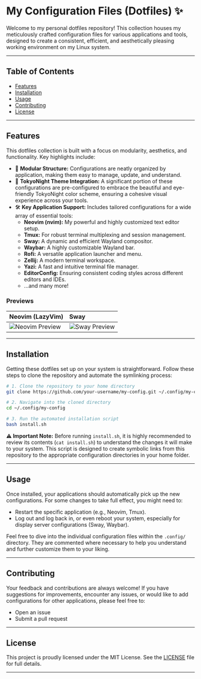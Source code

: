 # My Configuration Files (Dotfiles) ✨

Welcome to my personal dotfiles repository! This collection houses my meticulously crafted configuration files for various applications and tools, designed to create a consistent, efficient, and aesthetically pleasing working environment on my Linux system.

---

## Table of Contents

- [Features](#features)
- [Installation](#installation)
- [Usage](#usage)
- [Contributing](#contributing)
- [License](#license)

---

## Features

This dotfiles collection is built with a focus on modularity, aesthetics, and functionality. Key highlights include:

- 🚀 **Modular Structure:** Configurations are neatly organized by application, making them easy to manage, update, and understand.
- 🌙 **TokyoNight Theme Integration:** A significant portion of these configurations are pre-configured to embrace the beautiful and eye-friendly TokyoNight color scheme, ensuring a cohesive visual experience across your tools.
- 🛠️ **Key Application Support:** Includes tailored configurations for a wide array of essential tools:
    - **Neovim (nvim):** My powerful and highly customized text editor setup.
    - **Tmux:** For robust terminal multiplexing and session management.
    - **Sway:** A dynamic and efficient Wayland compositor.
    - **Waybar:** A highly customizable Wayland bar.
    - **Rofi:** A versatile application launcher and menu.
    - **Zellij:** A modern terminal workspace.
    - **Yazi:** A fast and intuitive terminal file manager.
    - **EditorConfig:** Ensuring consistent coding styles across different editors and IDEs.
    - ...and many more!

### Previews

| Neovim (LazyVim)                                                                                                       | Sway                                                                      |
| :--------------------------------------------------------------------------------------------------------------------- | :------------------------------------------------------------------------ |
| ![Neovim Preview](https://user-images.githubusercontent.com/292349/213447056-92290767-ea16-430c-8727-ce994c93e9cc.png) | ![Sway Preview](/home/eslam/my-config/.config/sway/arch_00_3840x2160.png) |

---

## Installation

Getting these dotfiles set up on your system is straightforward. Follow these steps to clone the repository and automate the symlinking process:

```bash
# 1. Clone the repository to your home directory
git clone https://github.com/your-username/my-config.git ~/.config/my-config

# 2. Navigate into the cloned directory
cd ~/.config/my-config

# 3. Run the automated installation script
bash install.sh
```

**⚠️ Important Note:** Before running `install.sh`, it is highly recommended to review its contents (`cat install.sh`) to understand the changes it will make to your system. This script is designed to create symbolic links from this repository to the appropriate configuration directories in your home folder.

---

## Usage

Once installed, your applications should automatically pick up the new configurations. For some changes to take full effect, you might need to:

- Restart the specific application (e.g., Neovim, Tmux).
- Log out and log back in, or even reboot your system, especially for display server configurations (Sway, Waybar).

Feel free to dive into the individual configuration files within the `.config/` directory. They are commented where necessary to help you understand and further customize them to your liking.

---

## Contributing

Your feedback and contributions are always welcome! If you have suggestions for improvements, encounter any issues, or would like to add configurations for other applications, please feel free to:

- Open an issue
- Submit a pull request

---

## License

This project is proudly licensed under the MIT License. See the [LICENSE](LICENSE) file for full details.

---
